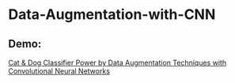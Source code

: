 # Data-Augmentation-with-CNN

## Demo:
[Cat & Dog Classifier Power by Data Augmentation Techniques with Convolutional Neural Networks](https://huggingface.co/spaces/yuhe6/final_project)
